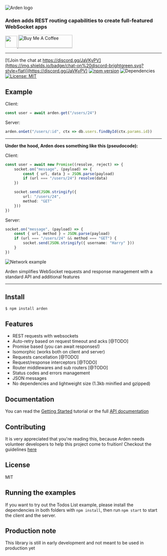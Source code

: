 ![Arden logo](https://i.imgur.com/rxbPy7f.png)

### Arden adds REST routing capabilities to create full-featured WebSocket apps

<a href="https://www.patreon.com/manuel_di_iorio"><img src="https://c5.patreon.com/external/logo/become_a_patron_button@2x.png" height="38">
<a href="https://www.buymeacoffee.com/manueldiiorio" target="_blank"><img src="https://www.buymeacoffee.com/assets/img/custom_images/orange_img.png" alt="Buy Me A Coffee" style="height: 41px !important;width: 174px !important;box-shadow: 0px 3px 2px 0px rgba(190, 190, 190, 0.5) !important;-webkit-box-shadow: 0px 3px 2px 0px rgba(190, 190, 190, 0.5) !important;" ></a>

---

[![Join the chat at https://discord.gg/JaVKyPV](https://img.shields.io/badge/chat-on%20discord-brightgreen.svg?style=flat)](https://discord.gg/JaVKyPV)
[![npm version](https://badge.fury.io/js/arden.svg)](https://badge.fury.io/js/arden)
![Dependencies](https://img.shields.io/badge/Dependencies-none-darklime.svg)
[![License: MIT](https://img.shields.io/badge/License-MIT-blue.svg?style=flat)](https://github.com/olton/Metro-UI-CSS/blob/master/LICENSE)

## Example

Client:
```ts
const user = await arden.get("/users/24")
```

Server:
```ts
arden.onGet("/users/:id", ctx => db.users.findById(ctx.params.id))
```
---

**Under the hood, Arden does something like this (pseudocode):**

Client:
```ts
const user = await new Promise((resolve, reject) => {
    socket.on("message", (payload) => {
        const { url, data } = JSON.parse(payload)
        if (url === "/users/24") resolve(data)
    })

    socket.send(JSON.stringify({ 
        url: "/users/24",
        method: "GET" 
    }))
})
```

Server:
```ts
socket.on("message", (payload) => {
    const { url, method } = JSON.parse(payload)
    if (url === "/users/24" && method === "GET") {
        socket.send(JSON.stringify({ username: "Harry" }))
    }
})
```

![Network example](https://i.imgur.com/OwX94MH.png)

Arden simplifies WebSocket requests and response management with a standard API and additional features


---

## Install

```bash
$ npm install arden
```

## Features

- REST requests with websockets
- Auto-retry based on request timeout and acks [@TODO]
- Promise based (you can await responses!)
- Isomorphic (works both on client and server)
- Requests cancellation [@TODO]
- Request/response interceptors [@TODO]
- Router middlewares and sub routers [@TODO]
- Status codes and errors management
- JSON messages
- No dependencies and lightweight size (1.3kb minified and gzipped)

## Documentation

You can read the [Getting Started](./docs/GETTING_STARTED.md) tutorial or the full [API documentation](./docs/LATEST.md)

## Contributing

It is very appreciated that you're reading this, because Arden needs volunteer developers to help this project come to fruition! Checkout the guidelines [here](./CONTRIBUTING.md)



## License

MIT

## Running the examples

If you want to try out the Todos List example, please install the dependencies in both folders with `npm install`, then run `npm start` to start the client and the server.

## Production note

This library is still in early development and not meant to be used in production yet
